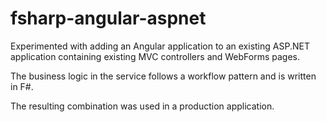 # fsharp-angular-aspnet

Experimented with adding an Angular application to an existing ASP.NET
application containing existing MVC controllers and WebForms pages.

The business logic in the service follows a workflow pattern and is
written in F#.

The resulting combination was used in a production application.
